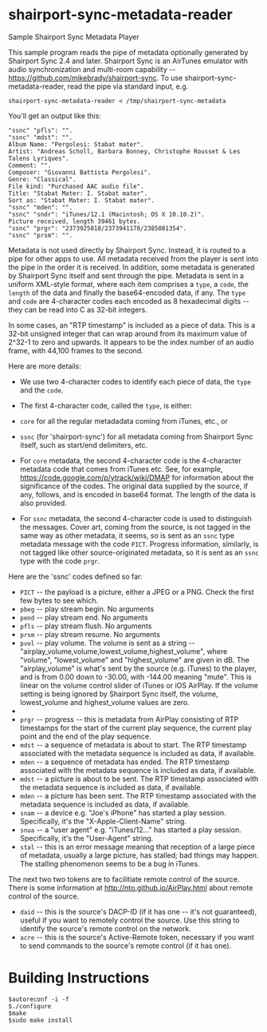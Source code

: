 # shairport-sync-metadata-reader
Sample Shairport Sync Metadata Player

This sample program reads the pipe of metadata optionally generated by Shairport Sync 2.4 and later. Shairport Sync is an AirTunes emulator with audio synchronization and multi-room capability -- https://github.com/mikebrady/shairport-sync. To use shairport-sync-metadata-reader, read the pipe via standard input, e.g.

```
shairport-sync-metadata-reader < /tmp/shairport-sync-metadata
```

You'll get an output like this:

```
"ssnc" "pfls": "".
"ssnc" "mdst": "".
Album Name: "Pergolesi: Stabat mater".
Artist: "Andreas Scholl, Barbara Bonney, Christophe Rousset & Les Talens Lyriques".
Comment: "".
Composer: "Giovanni Battista Pergolesi".
Genre: "Classical".
File kind: "Purchased AAC audio file".
Title: "Stabat Mater: I. Stabat mater".
Sort as: "Stabat Mater: I. Stabat mater".
"ssnc" "mden": "".
"ssnc" "sndr": "iTunes/12.1 (Macintosh; OS X 10.10.2)".
Picture received, length 39461 bytes.
"ssnc" "prgr": "2373925818/2373941178/2385081354".
"ssnc" "prsm": "".
```
Metadata is not used directly by Shairport Sync. Instead, it is routed to a pipe for other apps to use. All metadata received from the player is sent into the pipe in the order it is received. In addition, some metadata is generated by Shairport Sync itself and sent through the pipe. Metadata is sent in a uniform XML-style format, where each item comprises a `type`, a `code`, the `length` of the data and finally the base64-encoded data, if any. The `type` and `code` are 4-character codes each encoded as 8 hexadecimal digits -- they can be read into C as 32-bit integers.

In some cases, an "RTP timestamp" is included as a piece of data. This is a 32-bit unsigned integer that can wrap around from its maximum value of 2^32-1 to zero and upwards. It appears to be the index number of an audio frame, with 44,100 frames to the second.

Here are more details:

* We use two 4-character codes to identify each piece of data, the `type` and the `code`.
* The first 4-character code, called the `type`, is either:
 * `core` for all the regular metadadata coming from iTunes, etc., or
 * `ssnc` (for 'shairport-sync') for all metadata coming from Shairport Sync itself, such as start/end delimiters, etc.

* For `core` metadata, the second 4-character code is the 4-character metadata code that comes from iTunes etc. See, for example, https://code.google.com/p/ytrack/wiki/DMAP for information about the significance of the codes. The original data supplied by the source, if any, follows, and is encoded in base64 format. The length of the data is also provided.
* For `ssnc` metadata, the second 4-character code is used to distinguish the messages. Cover art, coming from the source, is not tagged in the same way as other metadata, it seems, so is sent as an `ssnc` type metadata message with the code `PICT`. Progress information, similarly, is not tagged like other source-originated metadata, so it is sent as an `ssnc` type with the code `prgr`.

Here are the 'ssnc' codes defined so far:
 * `PICT` -- the payload is a picture, either a JPEG or a PNG. Check the first few bytes to see which.
 * `pbeg` -- play stream begin. No arguments
 * `pend` -- play stream end. No arguments
 * `pfls` -- play stream flush. No arguments
 * `prsm` -- play stream resume. No arguments
 * `pvol` -- play volume. The volume is sent as a string -- "airplay_volume,volume,lowest_volume,highest_volume", where "volume", "lowest_volume" and "highest_volume" are given in dB. The "airplay_volume" is what's sent by the source (e.g. iTunes) to the player, and is from 0.00 down to -30.00, with -144.00 meaning "mute". This is linear on the volume control slider of iTunes or iOS AirPlay. If the volume setting is being ignored by Shairport Sync itself, the volume, lowest_volume and highest_volume values are zero.
 * 
 * `prgr` -- progress -- this is metadata from AirPlay consisting of RTP timestamps for the start of the current play sequence, the current play point and the end of the play sequence.
 * `mdst` -- a sequence of metadata is about to start. The RTP timestamp associated with the metadata sequence is included as data, if available.
 * `mden` -- a sequence of metadata has ended. The RTP timestamp associated with the metadata sequence is included as data, if available.
 * `mdst` -- a picture is about to be sent. The RTP timestamp associated with the metadata sequence is included as data, if available.
 * `mden` -- a picture has been sent. The RTP timestamp associated with the metadata sequence is included as data, if available.
 * `snam` -- a device e.g. "Joe's iPhone" has started a play session. Specifically, it's the "X-Apple-Client-Name" string.
 * `snua` -- a "user agent" e.g. "iTunes/12..." has started a play session. Specifically, it's the "User-Agent" string.
 * `stal` -- this is an error message meaning that reception of a large piece of metadata, usually a large picture, has stalled; bad things may happen. The stalling phenomenon seems to be a bug in iTunes.

The next two two tokens are to facilitiate remote control of the source. There is some information at http://nto.github.io/AirPlay.html about remote control of the source.
 * `daid` -- this is the source's DACP-ID (if it has one -- it's not guaranteed), useful if you want to remotely control the source. Use this string to identify the source's remote control on the network.
 * `acre` -- this is the source's Active-Remote token, necessary if you want to send commands to the source's remote control (if it has one).

Building Instructions
=====
```
$autoreconf -i -f
$./configure
$make
$sudo make install
```
